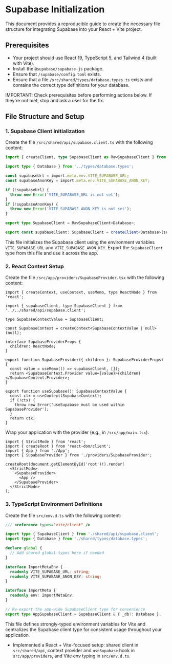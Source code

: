 # Supabase Initialization

This document provides a reproducible guide to create the necessary file structure for integrating Supabase into your React + Vite project.

## Prerequisites

- Your project should use React 19, TypeScript 5, and Tailwind 4 (built with Vite).
- Install the `@supabase/supabase-js` package.
- Ensure that `/supabase/config.toml` exists.
- Ensure that a file `/src/shared/types/database.types.ts` exists and contains the correct type definitions for your database.

IMPORTANT: Check prerequisites before performing actions below. If they're not met, stop and ask a user for the fix.

## File Structure and Setup

### 1. Supabase Client Initialization

Create the file `/src/shared/api/supabase.client.ts` with the following content:

```ts
import { createClient, type SupabaseClient as RawSupabaseClient } from '@supabase/supabase-js';

import type { Database } from '../types/database.types';

const supabaseUrl = import.meta.env.VITE_SUPABASE_URL;
const supabaseAnonKey = import.meta.env.VITE_SUPABASE_ANON_KEY;

if (!supabaseUrl) {
  throw new Error('VITE_SUPABASE_URL is not set');
}
if (!supabaseAnonKey) {
  throw new Error('VITE_SUPABASE_ANON_KEY is not set');
}

export type SupabaseClient = RawSupabaseClient<Database>;

export const supabaseClient: SupabaseClient = createClient<Database>(supabaseUrl, supabaseAnonKey);
```

This file initializes the Supabase client using the environment variables `VITE_SUPABASE_URL` and `VITE_SUPABASE_ANON_KEY`. Export the `SupabaseClient` type from this file and use it across the app.

### 2. React Context Setup

Create the file `/src/app/providers/SupabaseProvider.tsx` with the following content:

```tsx
import { createContext, useContext, useMemo, type ReactNode } from 'react';

import { supabaseClient, type SupabaseClient } from '../../shared/api/supabase.client';

type SupabaseContextValue = SupabaseClient;

const SupabaseContext = createContext<SupabaseContextValue | null>(null);

interface SupabaseProviderProps {
  children: ReactNode;
}

export function SupabaseProvider({ children }: SupabaseProviderProps) {
  const value = useMemo(() => supabaseClient, []);
  return <SupabaseContext.Provider value={value}>{children}</SupabaseContext.Provider>;
}

export function useSupabase(): SupabaseContextValue {
  const ctx = useContext(SupabaseContext);
  if (!ctx) {
    throw new Error('useSupabase must be used within SupabaseProvider');
  }
  return ctx;
}
```

Wrap your application with the provider (e.g., in `/src/app/main.tsx`):

```tsx
import { StrictMode } from 'react';
import { createRoot } from 'react-dom/client';
import { App } from './App';
import { SupabaseProvider } from './providers/SupabaseProvider';

createRoot(document.getElementById('root')!).render(
  <StrictMode>
    <SupabaseProvider>
      <App />
    </SupabaseProvider>
  </StrictMode>
);
```

### 3. TypeScript Environment Definitions

Create the file `src/env.d.ts` with the following content:

```ts
/// <reference types="vite/client" />

import type { SupabaseClient } from './shared/api/supabase.client';
import type { Database } from './shared/types/database.types';

declare global {
  // Add shared global types here if needed
}

interface ImportMetaEnv {
  readonly VITE_SUPABASE_URL: string;
  readonly VITE_SUPABASE_ANON_KEY: string;
}

interface ImportMeta {
  readonly env: ImportMetaEnv;
}

// Re-export the app-wide SupabaseClient type for convenience
export type AppSupabaseClient = SupabaseClient & { _db?: Database };
```

This file defines strongly-typed environment variables for Vite and centralizes the Supabase client type for consistent usage throughout your application.

- Implemented a React + Vite-focused setup: shared client in `src/shared/api`, context provider and `useSupabase` hook in `src/app/providers`, and Vite env typing in `src/env.d.ts`.
